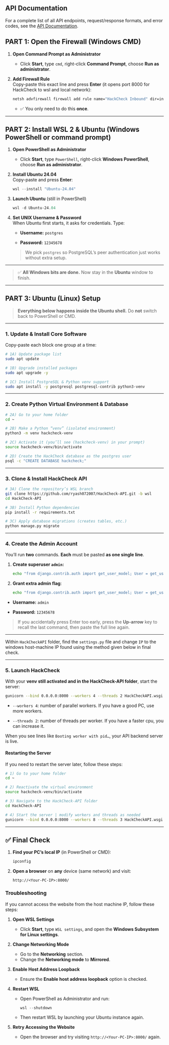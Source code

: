 
## API Documentation

For a complete list of all API endpoints, request/response formats, and error codes, see the [API Documentation](./api_documentation.md).


## PART 1: Open the Firewall (Windows CMD)

1.  **Open Command Prompt as Administrator**
    
    -   Click **Start**, type `cmd`, right-click **Command Prompt**, choose **Run as administrator**.
        
2.  **Add Firewall Rule**  
    Copy-paste this exact line and press **Enter** (it opens port 8000 for HackCheck to wsl and local network):
    
    ```cmd
    netsh advfirewall firewall add rule name="HackCheck Inbound" dir=in action=allow protocol=TCP localport=8000
    
    ```
    
    -   ✅ You only need to do this **once**.
        

----------

## PART 2: Install WSL 2 & Ubuntu (Windows PowerShell or command prompt)

1.  **Open PowerShell as Administrator**
    
    -   Click **Start**, type `PowerShell`, right-click **Windows PowerShell**, choose **Run as administrator**.
        
2.  **Install Ubuntu 24.04**  
    Copy-paste and press **Enter**:
    
    ```powershell
    wsl --install "Ubuntu-24.04"
    
    ```
    
3.  **Launch Ubuntu** (still in PowerShell)
    
    ```powershell
    wsl -d Ubuntu-24.04
    
    ```
    
4.  **Set UNIX Username & Password**  
    When Ubuntu first starts, it asks for credentials. Type:
    
    -   **Username:** `postgres`
        
    -   **Password:** `12345678`
        
    
    > We pick `postgres` so PostgreSQL’s peer authentication just works without extra setup.
    

----------

> ✅ **All Windows bits are done.** Now stay in the **Ubuntu** window to finish.

----------

## PART 3: Ubuntu (Linux) Setup

> **Everything below happens inside the Ubuntu shell.** Do **not** switch back to PowerShell or CMD.

----------

### 1. Update & Install Core Software

Copy-paste each block one group at a time:

```bash
# 1A) Update package list
sudo apt update

# 1B) Upgrade installed packages
sudo apt upgrade -y

# 1C) Install PostgreSQL & Python venv support
sudo apt install -y postgresql postgresql-contrib python3-venv

```

----------

### 2. Create Python Virtual Environment & Database

```bash
# 2A) Go to your home folder
cd ~

# 2B) Make a Python “venv” (isolated environment)
python3 -m venv hackcheck-venv

# 2C) Activate it (you’ll see (hackcheck-venv) in your prompt)
source hackcheck-venv/bin/activate

# 2D) Create the HackCheck database as the postgres user
psql -c "CREATE DATABASE hackcheck;"

```
   

----------

### 3. Clone & Install HackCheck API

```bash
# 3A) Clone the repository’s WSL branch
git clone https://github.com/ryash072007/HackCheck-API.git -b wsl
cd HackCheck-API

# 3B) Install Python dependencies
pip install -r requirements.txt

# 3C) Apply database migrations (creates tables, etc.)
python manage.py migrate

```

----------

### 4. Create the Admin Account

You’ll run **two** commands. **Each** must be pasted **as one single line**.

1.  **Create superuser `admin`:**
    
    ```bash
    echo "from django.contrib.auth import get_user_model; User = get_user_model(); User.objects.create_superuser('admin', '', '12345678')" | python manage.py shell
    
    ```
    
2.  **Grant extra admin flag**:
    
    ```bash
    echo "from django.contrib.auth import get_user_model; User = get_user_model(); u = User.objects.get(username='admin'); u.is_admin = True; u.save()" | python manage.py shell
    
    ```
    

-   **Username:** `admin`
    
-   **Password:** `12345678`
    

> If you accidentally press Enter too early, press the **Up-arrow** key to recall the last command, then paste the full line again.

----------

Within `HackCheckAPI` folder, find the `settings.py` file and change `IP` to the windows host-machine IP found using the method given below in final check.

----------

### 5. Launch HackCheck

With your **venv still activated and in the HackCheck-API folder**, start the server:

```bash
gunicorn --bind 0.0.0.0:8000 --workers 4 --threads 2 HackCheckAPI.wsgi:application

```

-   `--workers 4`: number of parallel workers. If you have a good PC, use more workers.
    
-   `--threads 2`: number of threads per worker. If you have a faster cpu, you can increase it.
    

When you see lines like `Booting worker with pid…`, your API backend server is live.

#### Restarting the Server

If you need to restart the server later, follow these steps:

```bash
# 1) Go to your home folder
cd ~

# 2) Reactivate the virtual environment
source hackcheck-venv/bin/activate

# 3) Navigate to the HackCheck-API folder
cd HackCheck-API

# 4) Start the server | modify workers and threads as needed
gunicorn --bind 0.0.0.0:8000 --workers 8 --threads 3 HackCheckAPI.wsgi:application
```

----------

## ✅ Final Check

1.  **Find your PC’s local IP** (in PowerShell or CMD):
    
    ```powershell
    ipconfig
    
    ```
    
2.  **Open a browser** on **any** device (same network) and visit:
    
    ```
    http://<Your-PC-IP>:8000/
    
    ```

### Troubleshooting

If you cannot access the website from the host machine IP, follow these steps:

1. **Open WSL Settings**  
   - Click **Start**, type `WSL settings`, and open the **Windows Subsystem for Linux settings**.

2. **Change Networking Mode**  
   - Go to the **Networking** section.
   - Change the **Networking mode** to **Mirrored**.

3. **Enable Host Address Loopback**  
   - Ensure the **Enable host address loopback** option is checked.

4. **Restart WSL**  
   - Open PowerShell as Administrator and run:
     ```powershell
     wsl --shutdown
     ```
   - Then restart WSL by launching your Ubuntu instance again.

5. **Retry Accessing the Website**  
   - Open the browser and try visiting `http://<Your-PC-IP>:8000/` again.
